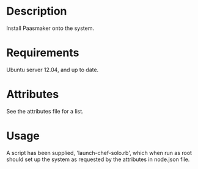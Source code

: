 Description
===========

Install Paasmaker onto the system.

Requirements
============

Ubuntu server 12.04, and up to date.

Attributes
==========

See the attributes file for a list.

Usage
=====

A script has been supplied, 'launch-chef-solo.rb', which when run
as root should set up the system as requested by the attributes in
node.json file.